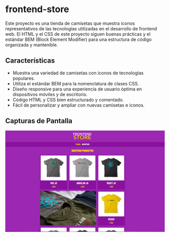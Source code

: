 # frontend-store
Este proyecto es una tienda de camisetas que muestra iconos representativos de las tecnologías utilizadas en el desarrollo de frontend web. El HTML y el CSS de este proyecto siguen buenas prácticas y el estándar BEM (Block Element Modifier) para una estructura de código organizada y mantenible.

## Características

- Muestra una variedad de camisetas con iconos de tecnologías populares.
- Utiliza el estándar BEM para la nomenclatura de clases CSS.
- Diseño responsive para una experiencia de usuario óptima en dispositivos móviles y de escritorio.
- Código HTML y CSS bien estructurado y comentado.
- Fácil de personalizar y ampliar con nuevas camisetas e iconos.

## Capturas de Pantalla

![captura de pantalla de inicio](img/captura_inicio.PNG)


